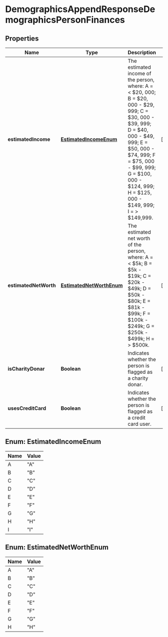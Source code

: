 

# DemographicsAppendResponseDemographicsPersonFinances


## Properties

Name | Type | Description | Notes
------------ | ------------- | ------------- | -------------
**estimatedIncome** | [**EstimatedIncomeEnum**](#EstimatedIncomeEnum) | The estimated income of the person, where: A &#x3D; &lt; $20, 000; B &#x3D; $20, 000 - $29, 999; C &#x3D; $30, 000 - $39, 999; D &#x3D; $40, 000 - $49, 999; E &#x3D; $50, 000 - $74, 999; F &#x3D; $75, 000 - $99, 999; G &#x3D; $100, 000 - $124, 999; H &#x3D; $125, 000 - $149, 999; I &#x3D; &gt; $149,999. |  [optional]
**estimatedNetWorth** | [**EstimatedNetWorthEnum**](#EstimatedNetWorthEnum) | The estimated net worth of the person, where: A &#x3D; &lt; $5k; B &#x3D; $5k - $19k; C &#x3D; $20k - $49k; D &#x3D; $50k - $80k; E &#x3D; $81k - $99k; F &#x3D; $100k - $249k; G &#x3D; $250k - $499k; H &#x3D; &gt; $500k. |  [optional]
**isCharityDonar** | **Boolean** | Indicates whether the person is flagged as a charity donar. |  [optional]
**usesCreditCard** | **Boolean** | Indicates whether the person is flagged as a credit card user. |  [optional]



## Enum: EstimatedIncomeEnum

Name | Value
---- | -----
A | &quot;A&quot;
B | &quot;B&quot;
C | &quot;C&quot;
D | &quot;D&quot;
E | &quot;E&quot;
F | &quot;F&quot;
G | &quot;G&quot;
H | &quot;H&quot;
I | &quot;I&quot;



## Enum: EstimatedNetWorthEnum

Name | Value
---- | -----
A | &quot;A&quot;
B | &quot;B&quot;
C | &quot;C&quot;
D | &quot;D&quot;
E | &quot;E&quot;
F | &quot;F&quot;
G | &quot;G&quot;
H | &quot;H&quot;



